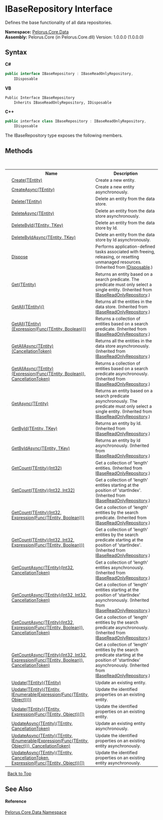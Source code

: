 # IBaseRepository Interface
 

Defines the base functionality of all data repositories.

**Namespace:**&nbsp;<a href="E27DB326">Pelorus.Core.Data</a><br />**Assembly:**&nbsp;Pelorus.Core (in Pelorus.Core.dll) Version: 1.0.0.0 (1.0.0.0)

## Syntax

**C#**<br />
``` C#
public interface IBaseRepository : IBaseReadOnlyRepository, 
	IDisposable
```

**VB**<br />
``` VB
Public Interface IBaseRepository
	Inherits IBaseReadOnlyRepository, IDisposable
```

**C++**<br />
``` C++
public interface class IBaseRepository : IBaseReadOnlyRepository, 
	IDisposable
```

The IBaseRepository type exposes the following members.


## Methods
&nbsp;<table><tr><th></th><th>Name</th><th>Description</th></tr><tr><td>![Public method](media/pubmethod.gif "Public method")</td><td><a href="5AA02AF6">Create(TEntity)</a></td><td>
Create a new entity.</td></tr><tr><td>![Public method](media/pubmethod.gif "Public method")</td><td><a href="E0F43453">CreateAsync(TEntity)</a></td><td>
Create a new entity asynchronously.</td></tr><tr><td>![Public method](media/pubmethod.gif "Public method")</td><td><a href="3CFB66F">Delete(TEntity)</a></td><td>
Delete an entity from the data store.</td></tr><tr><td>![Public method](media/pubmethod.gif "Public method")</td><td><a href="FE2A289F">DeleteAsync(TEntity)</a></td><td>
Delete an entity from the data store asynchronously.</td></tr><tr><td>![Public method](media/pubmethod.gif "Public method")</td><td><a href="F1FD5CEB">DeleteById(TEntity, TKey)</a></td><td>
Delete an entity from the data store by Id.</td></tr><tr><td>![Public method](media/pubmethod.gif "Public method")</td><td><a href="8E697057">DeleteByIdAsync(TEntity, TKey)</a></td><td>
Delete an entity from the data store by Id asynchronously.</td></tr><tr><td>![Public method](media/pubmethod.gif "Public method")</td><td><a href="http://msdn2.microsoft.com/en-us/library/es4s3w1d" target="_blank">Dispose</a></td><td>
Performs application-defined tasks associated with freeing, releasing, or resetting unmanaged resources.
 (Inherited from <a href="http://msdn2.microsoft.com/en-us/library/aax125c9" target="_blank">IDisposable</a>.)</td></tr><tr><td>![Public method](media/pubmethod.gif "Public method")</td><td><a href="4ECBA225">Get(TEntity)</a></td><td>
Returns an entity based on a search predicate. The predicate must only select a single entity.
 (Inherited from <a href="E4B31551">IBaseReadOnlyRepository</a>.)</td></tr><tr><td>![Public method](media/pubmethod.gif "Public method")</td><td><a href="7E6707CF">GetAll(TEntity)()</a></td><td>
Returns all the entities in the data store.
 (Inherited from <a href="E4B31551">IBaseReadOnlyRepository</a>.)</td></tr><tr><td>![Public method](media/pubmethod.gif "Public method")</td><td><a href="7B48E7B8">GetAll(TEntity)(Expression(Func(TEntity, Boolean)))</a></td><td>
Returns a collection of entities based on a search predicate.
 (Inherited from <a href="E4B31551">IBaseReadOnlyRepository</a>.)</td></tr><tr><td>![Public method](media/pubmethod.gif "Public method")</td><td><a href="840CA4EF">GetAllAsync(TEntity)(CancellationToken)</a></td><td>
Returns all the entities in the data store asynchronously.
 (Inherited from <a href="E4B31551">IBaseReadOnlyRepository</a>.)</td></tr><tr><td>![Public method](media/pubmethod.gif "Public method")</td><td><a href="6B25373D">GetAllAsync(TEntity)(Expression(Func(TEntity, Boolean)), CancellationToken)</a></td><td>
Returns a collection of entities based on a search predicate asynchronously.
 (Inherited from <a href="E4B31551">IBaseReadOnlyRepository</a>.)</td></tr><tr><td>![Public method](media/pubmethod.gif "Public method")</td><td><a href="AD02E4E">GetAsync(TEntity)</a></td><td>
Returns an entity based on a search predicate asynchronously. The predicate must only select a single entity.
 (Inherited from <a href="E4B31551">IBaseReadOnlyRepository</a>.)</td></tr><tr><td>![Public method](media/pubmethod.gif "Public method")</td><td><a href="D9BB36DD">GetById(TEntity, TKey)</a></td><td>
Returns an entity by Id.
 (Inherited from <a href="E4B31551">IBaseReadOnlyRepository</a>.)</td></tr><tr><td>![Public method](media/pubmethod.gif "Public method")</td><td><a href="94AD86F8">GetByIdAsync(TEntity, TKey)</a></td><td>
Returns an entity by Id asynchronously.
 (Inherited from <a href="E4B31551">IBaseReadOnlyRepository</a>.)</td></tr><tr><td>![Public method](media/pubmethod.gif "Public method")</td><td><a href="92CF2AFA">GetCount(TEntity)(Int32)</a></td><td>
Get a collection of 'length' entities.
 (Inherited from <a href="E4B31551">IBaseReadOnlyRepository</a>.)</td></tr><tr><td>![Public method](media/pubmethod.gif "Public method")</td><td><a href="78E3D65">GetCount(TEntity)(Int32, Int32)</a></td><td>
Get a collection of 'length' entities starting at the position of 'startIndex'.
 (Inherited from <a href="E4B31551">IBaseReadOnlyRepository</a>.)</td></tr><tr><td>![Public method](media/pubmethod.gif "Public method")</td><td><a href="78E3D67">GetCount(TEntity)(Int32, Expression(Func(TEntity, Boolean)))</a></td><td>
Get a collection of 'length' entities by the search predicate.
 (Inherited from <a href="E4B31551">IBaseReadOnlyRepository</a>.)</td></tr><tr><td>![Public method](media/pubmethod.gif "Public method")</td><td><a href="78E3D68">GetCount(TEntity)(Int32, Int32, Expression(Func(TEntity, Boolean)))</a></td><td>
Get a collection of 'length' entities by the search predicate starting at the position of 'startIndex'.
 (Inherited from <a href="E4B31551">IBaseReadOnlyRepository</a>.)</td></tr><tr><td>![Public method](media/pubmethod.gif "Public method")</td><td><a href="4D3F93F7">GetCountAsync(TEntity)(Int32, CancellationToken)</a></td><td>
Get a collection of 'length' entities asynchronously.
 (Inherited from <a href="E4B31551">IBaseReadOnlyRepository</a>.)</td></tr><tr><td>![Public method](media/pubmethod.gif "Public method")</td><td><a href="4D3D93F7">GetCountAsync(TEntity)(Int32, Int32, CancellationToken)</a></td><td>
Get a collection of 'length' entities starting at the position of 'startIndex' asynchronously.
 (Inherited from <a href="E4B31551">IBaseReadOnlyRepository</a>.)</td></tr><tr><td>![Public method](media/pubmethod.gif "Public method")</td><td><a href="4D4093F7">GetCountAsync(TEntity)(Int32, Expression(Func(TEntity, Boolean)), CancellationToken)</a></td><td>
Get a collection of 'length' entities by the search predicate asynchronously.
 (Inherited from <a href="E4B31551">IBaseReadOnlyRepository</a>.)</td></tr><tr><td>![Public method](media/pubmethod.gif "Public method")</td><td><a href="E90BA966">GetCountAsync(TEntity)(Int32, Int32, Expression(Func(TEntity, Boolean)), CancellationToken)</a></td><td>
Get a collection of 'length' entities by the search predicate starting at the position of 'startIndex' asynchronously.
 (Inherited from <a href="E4B31551">IBaseReadOnlyRepository</a>.)</td></tr><tr><td>![Public method](media/pubmethod.gif "Public method")</td><td><a href="8E4F5357">Update(TEntity)(TEntity)</a></td><td>
Update an existing entity.</td></tr><tr><td>![Public method](media/pubmethod.gif "Public method")</td><td><a href="5846925D">Update(TEntity)(TEntity, IEnumerable(Expression(Func(TEntity, Object))))</a></td><td>
Update the identified properties on an existing entity.</td></tr><tr><td>![Public method](media/pubmethod.gif "Public method")</td><td><a href="403CF02E">Update(TEntity)(TEntity, Expression(Func(TEntity, Object))[])</a></td><td>
Update the identified properties on an existing entity.</td></tr><tr><td>![Public method](media/pubmethod.gif "Public method")</td><td><a href="AACCF0DC">UpdateAsync(TEntity)(TEntity, CancellationToken)</a></td><td>
Update an existing entity asynchronously.</td></tr><tr><td>![Public method](media/pubmethod.gif "Public method")</td><td><a href="BED3635D">UpdateAsync(TEntity)(TEntity, IEnumerable(Expression(Func(TEntity, Object))), CancellationToken)</a></td><td>
Update the identified properties on an existing entity asynchronously.</td></tr><tr><td>![Public method](media/pubmethod.gif "Public method")</td><td><a href="1F67F0DC">UpdateAsync(TEntity)(TEntity, CancellationToken, Expression(Func(TEntity, Object))[])</a></td><td>
Update the identified properties on an existing entity asynchronously.</td></tr></table>&nbsp;
<a href="#ibaserepository-interface">Back to Top</a>

## See Also


#### Reference
<a href="E27DB326">Pelorus.Core.Data Namespace</a><br />